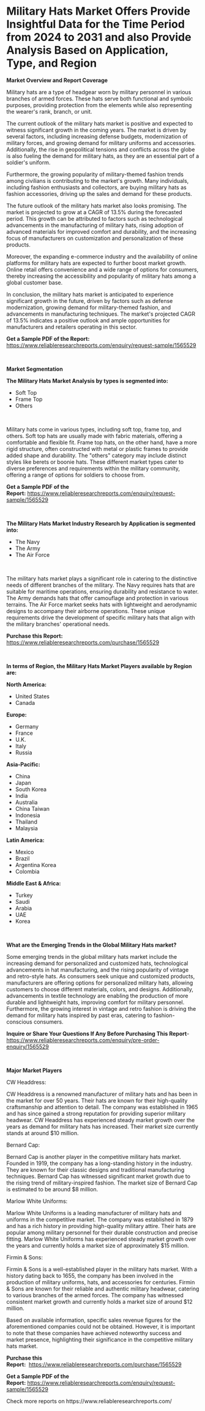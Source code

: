 <p><h1>Military Hats Market Offers Provide Insightful Data for the Time Period from 2024 to 2031 and also Provide Analysis Based on Application, Type, and Region</h1></p><p><strong>Market Overview and Report Coverage</strong></p>
<p><p>Military hats are a type of headgear worn by military personnel in various branches of armed forces. These hats serve both functional and symbolic purposes, providing protection from the elements while also representing the wearer's rank, branch, or unit.</p><p>The current outlook of the military hats market is positive and expected to witness significant growth in the coming years. The market is driven by several factors, including increasing defense budgets, modernization of military forces, and growing demand for military uniforms and accessories. Additionally, the rise in geopolitical tensions and conflicts across the globe is also fueling the demand for military hats, as they are an essential part of a soldier's uniform.</p><p>Furthermore, the growing popularity of military-themed fashion trends among civilians is contributing to the market's growth. Many individuals, including fashion enthusiasts and collectors, are buying military hats as fashion accessories, driving up the sales and demand for these products.</p><p>The future outlook of the military hats market also looks promising. The market is projected to grow at a CAGR of 13.5% during the forecasted period. This growth can be attributed to factors such as technological advancements in the manufacturing of military hats, rising adoption of advanced materials for improved comfort and durability, and the increasing focus of manufacturers on customization and personalization of these products.</p><p>Moreover, the expanding e-commerce industry and the availability of online platforms for military hats are expected to further boost market growth. Online retail offers convenience and a wide range of options for consumers, thereby increasing the accessibility and popularity of military hats among a global customer base.</p><p>In conclusion, the military hats market is anticipated to experience significant growth in the future, driven by factors such as defense modernization, growing demand for military-themed fashion, and advancements in manufacturing techniques. The market's projected CAGR of 13.5% indicates a positive outlook and ample opportunities for manufacturers and retailers operating in this sector.</p></p>
<p><strong>Get a Sample PDF of the Report:</strong> <a href="https://www.reliableresearchreports.com/enquiry/request-sample/1565529">https://www.reliableresearchreports.com/enquiry/request-sample/1565529</a></p>
<p>&nbsp;</p>
<p><strong>Market Segmentation</strong></p>
<p><strong>The Military Hats Market Analysis by types is segmented into:</strong></p>
<p><ul><li>Soft Top</li><li>Frame Top</li><li>Others</li></ul></p>
<p>&nbsp;</p>
<p><p>Military hats come in various types, including soft top, frame top, and others. Soft top hats are usually made with fabric materials, offering a comfortable and flexible fit. Frame top hats, on the other hand, have a more rigid structure, often constructed with metal or plastic frames to provide added shape and durability. The "others" category may include distinct styles like berets or boonie hats. These different market types cater to diverse preferences and requirements within the military community, offering a range of options for soldiers to choose from.</p></p>
<p><strong>Get a Sample PDF of the Report:</strong>&nbsp;<a href="https://www.reliableresearchreports.com/enquiry/request-sample/1565529">https://www.reliableresearchreports.com/enquiry/request-sample/1565529</a></p>
<p>&nbsp;</p>
<p><strong>The Military Hats Market Industry Research by Application is segmented into:</strong></p>
<p><ul><li>The Navy</li><li>The Army</li><li>The Air Force</li></ul></p>
<p>&nbsp;</p>
<p><p>The military hats market plays a significant role in catering to the distinctive needs of different branches of the military. The Navy requires hats that are suitable for maritime operations, ensuring durability and resistance to water. The Army demands hats that offer camouflage and protection in various terrains. The Air Force market seeks hats with lightweight and aerodynamic designs to accompany their airborne operations. These unique requirements drive the development of specific military hats that align with the military branches' operational needs.</p></p>
<p><strong>Purchase this Report:</strong>&nbsp; <a href="https://www.reliableresearchreports.com/purchase/1565529">https://www.reliableresearchreports.com/purchase/1565529</a></p>
<p>&nbsp;</p>
<p><strong>In terms of Region, the Military Hats Market Players available by Region are:</strong></p>
<p>
    <p> <strong> North America: </strong>
        <ul>
            <li>United States</li>
            <li>Canada</li>
        </ul>
        </p> 
    <p> <strong> Europe: </strong>
        <ul>
            <li>Germany</li>
            <li>France</li>
            <li>U.K.</li>
            <li>Italy</li>
            <li>Russia</li>
        </ul>
        </p> 
    <p> <strong> Asia-Pacific: </strong>
        <ul>
            <li>China</li>
            <li>Japan</li>
            <li>South Korea</li>
            <li>India</li>
            <li>Australia</li>
            <li>China Taiwan</li>
            <li>Indonesia</li>
            <li>Thailand</li>
            <li>Malaysia</li>
        </ul>
        </p> 
    <p> <strong> Latin America: </strong>
        <ul>
            <li>Mexico</li>
            <li>Brazil</li>
            <li>Argentina Korea</li>
            <li>Colombia</li>
        </ul>
        </p> 
    <p> <strong> Middle East & Africa: </strong>
        <ul>
            <li>Turkey</li>
            <li>Saudi</li>
            <li>Arabia</li>
            <li>UAE</li>
            <li>Korea</li>
        </ul>
    </p>
    </p>
<p>&nbsp;</p>
<p><strong>What are the Emerging Trends in the Global Military Hats market?</strong></p>
<p><p>Some emerging trends in the global military hats market include the increasing demand for personalized and customized hats, technological advancements in hat manufacturing, and the rising popularity of vintage and retro-style hats. As consumers seek unique and customized products, manufacturers are offering options for personalized military hats, allowing customers to choose different materials, colors, and designs. Additionally, advancements in textile technology are enabling the production of more durable and lightweight hats, improving comfort for military personnel. Furthermore, the growing interest in vintage and retro fashion is driving the demand for military hats inspired by past eras, catering to fashion-conscious consumers.</p></p>
<p><strong>Inquire or Share Your Questions If Any Before Purchasing This Report</strong>- <a href="https://www.reliableresearchreports.com/enquiry/pre-order-enquiry/1565529">https://www.reliableresearchreports.com/enquiry/pre-order-enquiry/1565529</a></p>
<p>&nbsp;</p>
<p><strong>Major Market Players</strong></p>
<p><p>CW Headdress:</p><p>CW Headdress is a renowned manufacturer of military hats and has been in the market for over 50 years. Their hats are known for their high-quality craftsmanship and attention to detail. The company was established in 1965 and has since gained a strong reputation for providing superior military headwear. CW Headdress has experienced steady market growth over the years as demand for military hats has increased. Their market size currently stands at around $10 million.</p><p>Bernard Cap:</p><p>Bernard Cap is another player in the competitive military hats market. Founded in 1919, the company has a long-standing history in the industry. They are known for their classic designs and traditional manufacturing techniques. Bernard Cap has witnessed significant market growth due to the rising trend of military-inspired fashion. The market size of Bernard Cap is estimated to be around $8 million.</p><p>Marlow White Uniforms:</p><p>Marlow White Uniforms is a leading manufacturer of military hats and uniforms in the competitive market. The company was established in 1879 and has a rich history in providing high-quality military attire. Their hats are popular among military personnel for their durable construction and precise fitting. Marlow White Uniforms has experienced steady market growth over the years and currently holds a market size of approximately $15 million.</p><p>Firmin & Sons:</p><p>Firmin & Sons is a well-established player in the military hats market. With a history dating back to 1655, the company has been involved in the production of military uniforms, hats, and accessories for centuries. Firmin & Sons are known for their reliable and authentic military headwear, catering to various branches of the armed forces. The company has witnessed consistent market growth and currently holds a market size of around $12 million.</p><p>Based on available information, specific sales revenue figures for the aforementioned companies could not be obtained. However, it is important to note that these companies have achieved noteworthy success and market presence, highlighting their significance in the competitive military hats market.</p></p>
<p><strong>Purchase this Report:</strong>&nbsp;&nbsp;<a href="https://www.reliableresearchreports.com/purchase/1565529">https://www.reliableresearchreports.com/purchase/1565529</a></p>
<p></p>
<p><strong>Get a Sample PDF of the Report:</strong>&nbsp;<a href="https://www.reliableresearchreports.com/enquiry/request-sample/1565529">https://www.reliableresearchreports.com/enquiry/request-sample/1565529</a></p>
<p>Check more reports on https://www.reliableresearchreports.com/</p>